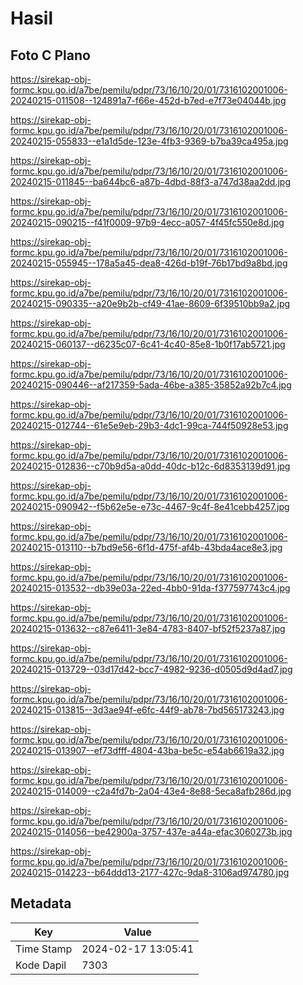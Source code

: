# Hasil

## Foto C Plano

https://sirekap-obj-formc.kpu.go.id/a7be/pemilu/pdpr/73/16/10/20/01/7316102001006-20240215-011508--124891a7-f66e-452d-b7ed-e7f73e04044b.jpg

https://sirekap-obj-formc.kpu.go.id/a7be/pemilu/pdpr/73/16/10/20/01/7316102001006-20240215-055833--e1a1d5de-123e-4fb3-9369-b7ba39ca495a.jpg

https://sirekap-obj-formc.kpu.go.id/a7be/pemilu/pdpr/73/16/10/20/01/7316102001006-20240215-011845--ba644bc6-a87b-4dbd-88f3-a747d38aa2dd.jpg

https://sirekap-obj-formc.kpu.go.id/a7be/pemilu/pdpr/73/16/10/20/01/7316102001006-20240215-090215--f41f0009-97b9-4ecc-a057-4f45fc550e8d.jpg

https://sirekap-obj-formc.kpu.go.id/a7be/pemilu/pdpr/73/16/10/20/01/7316102001006-20240215-055945--178a5a45-dea8-426d-b19f-76b17bd9a8bd.jpg

https://sirekap-obj-formc.kpu.go.id/a7be/pemilu/pdpr/73/16/10/20/01/7316102001006-20240215-090335--a20e9b2b-cf49-41ae-8609-6f39510bb9a2.jpg

https://sirekap-obj-formc.kpu.go.id/a7be/pemilu/pdpr/73/16/10/20/01/7316102001006-20240215-060137--d6235c07-6c41-4c40-85e8-1b0f17ab5721.jpg

https://sirekap-obj-formc.kpu.go.id/a7be/pemilu/pdpr/73/16/10/20/01/7316102001006-20240215-090446--af217359-5ada-46be-a385-35852a92b7c4.jpg

https://sirekap-obj-formc.kpu.go.id/a7be/pemilu/pdpr/73/16/10/20/01/7316102001006-20240215-012744--61e5e9eb-29b3-4dc1-99ca-744f50928e53.jpg

https://sirekap-obj-formc.kpu.go.id/a7be/pemilu/pdpr/73/16/10/20/01/7316102001006-20240215-012836--c70b9d5a-a0dd-40dc-b12c-6d8353139d91.jpg

https://sirekap-obj-formc.kpu.go.id/a7be/pemilu/pdpr/73/16/10/20/01/7316102001006-20240215-090942--f5b62e5e-e73c-4467-9c4f-8e41cebb4257.jpg

https://sirekap-obj-formc.kpu.go.id/a7be/pemilu/pdpr/73/16/10/20/01/7316102001006-20240215-013110--b7bd9e56-6f1d-475f-af4b-43bda4ace8e3.jpg

https://sirekap-obj-formc.kpu.go.id/a7be/pemilu/pdpr/73/16/10/20/01/7316102001006-20240215-013532--db39e03a-22ed-4bb0-91da-f377597743c4.jpg

https://sirekap-obj-formc.kpu.go.id/a7be/pemilu/pdpr/73/16/10/20/01/7316102001006-20240215-013632--c87e6411-3e84-4783-8407-bf52f5237a87.jpg

https://sirekap-obj-formc.kpu.go.id/a7be/pemilu/pdpr/73/16/10/20/01/7316102001006-20240215-013729--03d17d42-bcc7-4982-9236-d0505d9d4ad7.jpg

https://sirekap-obj-formc.kpu.go.id/a7be/pemilu/pdpr/73/16/10/20/01/7316102001006-20240215-013815--3d3ae94f-e6fc-44f9-ab78-7bd565173243.jpg

https://sirekap-obj-formc.kpu.go.id/a7be/pemilu/pdpr/73/16/10/20/01/7316102001006-20240215-013907--ef73dfff-4804-43ba-be5c-e54ab6619a32.jpg

https://sirekap-obj-formc.kpu.go.id/a7be/pemilu/pdpr/73/16/10/20/01/7316102001006-20240215-014009--c2a4fd7b-2a04-43e4-8e88-5eca8afb286d.jpg

https://sirekap-obj-formc.kpu.go.id/a7be/pemilu/pdpr/73/16/10/20/01/7316102001006-20240215-014056--be42900a-3757-437e-a44a-efac3060273b.jpg

https://sirekap-obj-formc.kpu.go.id/a7be/pemilu/pdpr/73/16/10/20/01/7316102001006-20240215-014223--b64ddd13-2177-427c-9da8-3106ad974780.jpg


## Metadata

| Key        | Value               |
| ---------- | ------------------- |
| Time Stamp | 2024-02-17 13:05:41 |
| Kode Dapil | 7303                |



